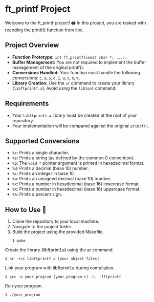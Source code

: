 # ft_printf Project

Welcome to the ft_printf project! 🖨️ In this project, you are tasked with recoding the printf() function from libc.

## Project Overview

- **Function Prototype:** `int ft_printf(const char *, ...);`
- **Buffer Management:** You are not required to implement the buffer management of the original printf().
- **Conversions Handled:** Your function must handle the following conversions: `c`, `s`, `p`, `d`, `i`, `u`, `x`, `X`, `%`.
- **Library Creation:** Use the `ar` command to create your library (`libftprintf.a`). Avoid using the `libtool` command.

## Requirements

- Your `libftprintf.a` library must be created at the root of your repository.
- Your implementation will be compared against the original `printf()`.

## Supported Conversions

- `%c`: Prints a single character.
- `%s`: Prints a string (as defined by the common C convention).
- `%p`: The `void *` pointer argument is printed in hexadecimal format.
- `%d`: Prints a decimal (base 10) number.
- `%i`: Prints an integer in base 10.
- `%u`: Prints an unsigned decimal (base 10) number.
- `%x`: Prints a number in hexadecimal (base 16) lowercase format.
- `%X`: Prints a number in hexadecimal (base 16) uppercase format.
- `%%`: Prints a percent sign.

## How to Use 🚀

1. Clone the repository to your local machine.
2. Navigate to the project folder.
3. Build the project using the provided Makefile.
   ```
   $ make
   ```
Create the library (libftprintf.a) using the ar command.
  ```
  $ ar -rcs libftprintf.a [your object files]
  ```
Link your program with libftprintf.a during compilation.
  ```
  $ gcc -o your_program [your_program.c] -L. -lftprintf
  ```
Run your program.
  ```
  $ ./your_program
  ```
